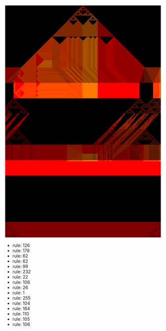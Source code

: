 ![photo](./output.png) 
 * rule: 126
* rule: 178
* rule: 62
* rule: 62
* rule: 99
* rule: 232
* rule: 22
* rule: 106
* rule: 26
* rule: 1
* rule: 255
* rule: 104
* rule: 184
* rule: 110
* rule: 105
* rule: 106
